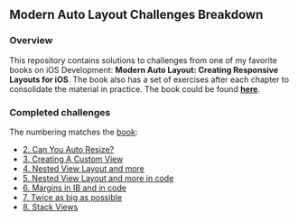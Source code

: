 
## Modern Auto Layout Challenges Breakdown

### Overview
This repository contains solutions to challenges from one of my favorite books on iOS Development: **Modern Auto Layout: Creating Responsive Layouts for iOS**. The book also has a set of exercises after each chapter to consolidate the material in practice. The book could be found [**here**](https://useyourloaf.com/autolayout/).

### Completed challenges
The numbering matches the [book](https://useyourloaf.com/autolayout/):

- [2. Can You Auto Resize?](https://github.com/Sencudra/ModernAutoLayout/tree/master/1.%20Can%20You%20Auto%20Resize)
- [3. Creating A Custom View](https://github.com/Sencudra/ModernAutoLayout/tree/master/2.%20Using%20A%20Custom%20View)
- [4. Nested View Layout and more](https://github.com/Sencudra/ModernAutoLayout/tree/master/4.%20Nested%20View%20Layout)
- [5. Nested View Layout and more in code](https://github.com/Sencudra/ModernAutoLayout/tree/master/5.%20Nested%20View%20Layout%20In%20Code)
- [6. Margins in IB and in code](https://github.com/Sencudra/ModernAutoLayout/tree/master/6.%20Margings%20In%20IB%20and%20in%20Code)
- [7. Twice as big as possible](https://github.com/Sencudra/ModernAutoLayout/tree/master/7.%20Twice%20as%20big%20as%20possible)
- [8. Stack Views](https://github.com/Sencudra/ModernAutoLayout/tree/master/8.%20StackView)
